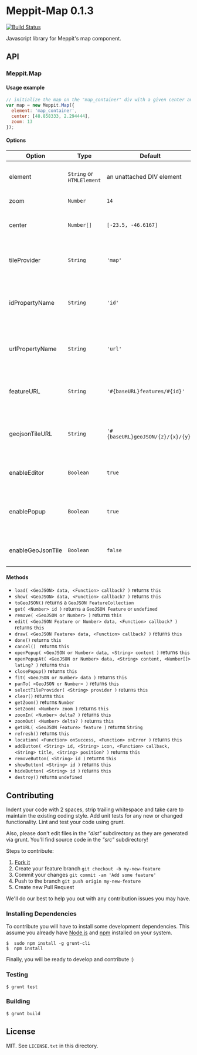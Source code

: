 # Meppit-Map 0.1.3

[![Build Status](https://travis-ci.org/it3s/meppit-map.svg)](https://travis-ci.org/it3s/meppit-map)

Javascript library for Meppit's map component.


## API

### Meppit.Map

#### Usage example

```javascript
// initialize the map on the "map_container" div with a given center and zoom
var map = new Meppit.Map({
  element: 'map_container',
  center: [48.858333, 2.294444],
  zoom: 13
});
```


#### Options

 Option | Type | Default | Description
--------|------|---------|-------------
element | `String` or `HTMLElement` | an unattached DIV element | The HTML element used to draw the map
zoom | `Number` | `14` | Initial map zoom
center | `Number[]` | `[-23.5, -46.6167]` | Initial geographical center of the map
tileProvider | `String` | `'map'` | The name of predefined tile provider the map will use
idPropertyName | `String` | `'id'` | The name of GeoJSON's features property containing the id
urlPropertyName | `String` | `'url'` | The name of GeoJSON's feature property containing the url
featureURL | `String` | `'#{baseURL}features/#{id}'` | The URL used to retrieve a feature GeoJSON
geojsonTileURL | `String` | `'#{baseURL}geoJSON/{z}/{x}/{y}'` | The URL used to retrieve features for a given tile coordinates
enableEditor | `Boolean` | `true` | Whether the features can be edited and drawn
enablePopup | `Boolean` | `true` | Whether a popup should be shown when a features is clicked
enableGeoJsonTile | `Boolean` | `false` | Whether features will be loaded automatically


#### Methods

 * `load( <GeoJSON> data, <Function> callback? )` returns `this`
 * `show( <GeoJSON> data, <Function> callback? )` returns `this`
 * `toGeoJSON()` returns a `GeoJSON FeatureCollection`
 * `get( <Number> id )` returns a `GeoJSON Feature` or `undefined`
 * `remove( <GeoJSON or Number> )` returns `this`
 * `edit( <GeoJSON Feature or Number> data, <Function> callback? )` returns `this`
 * `draw( <GeoJSON Feature> data, <Function> callback? )` returns `this`
 * `done()` returns `this`
 * `cancel() ` returns `this`
 * `openPopup( <GeoJSON or Number> data, <String> content )` returns `this`
 * `openPopupAt( <GeoJSON or Number> data, <String> content, <Number[]> latLng? )` returns `this`
 * `closePopup()` returns `this`
 * `fit( <GeoJSON or Number> data )` returns `this`
 * `panTo( <GeoJSON or Number> )` returns `this`
 * `selectTileProvider( <String> provider )` returns `this`
 * `clear()` returns `this`
 * `getZoom()` returns `Number`
 * `setZoom( <Number> zoom )` returns `this`
 * `zoomIn( <Number> delta? )` returns `this`
 * `zoomOut( <Number> delta? )` returns `this`
 * `getURL( <GeoJSON Feature> feature )` returns `String`
 * `refresh()` returns `this`
 * `location( <Function> onSuccess, <Function> onError )` returns `this`
 * `addButton( <String> id, <String> icon, <Function> callback, <String> title, <String> position? )` returns `this`
 * `removeButton( <String> id )` returns `this`
 * `showButton( <String> id )` returns `this`
 * `hideButton( <String> id )` returns `this`
 * `destroy()` returns `undefined`


## Contributing

Indent your code with 2 spaces, strip trailing whitespace and take care to maintain the existing coding style. Add unit tests for any new or changed functionality. Lint and test your code using grunt.

Also, please don't edit files in the _"dist"_ subdirectory as they are generated via grunt. You'll find source code in the _"src"_ subdirectory!

Steps to contribute:

1. [Fork it](https://github.com/it3s/meppit-map/fork)
2. Create your feature branch `git checkout -b my-new-feature`
3. Commit your changes `git commit -am 'Add some feature'`
4. Push to the branch `git push origin my-new-feature`
5. Create new Pull Request


We'll do our best to help you out with any contribution issues you may have.


### Installing Dependencies

To contribute you will have to install some development dependencies. This assume you already have [Node.js](http://nodejs.org) and [npm](http://www.npmjs.org) installed on your system.

```
$  sudo npm install -g grunt-cli
$  npm install
```

Finally, you will be ready to develop and contribute :)


### Testing

```
$ grunt test
```


### Building

```
$ grunt build
```


## License

MIT. See `LICENSE.txt` in this directory.
